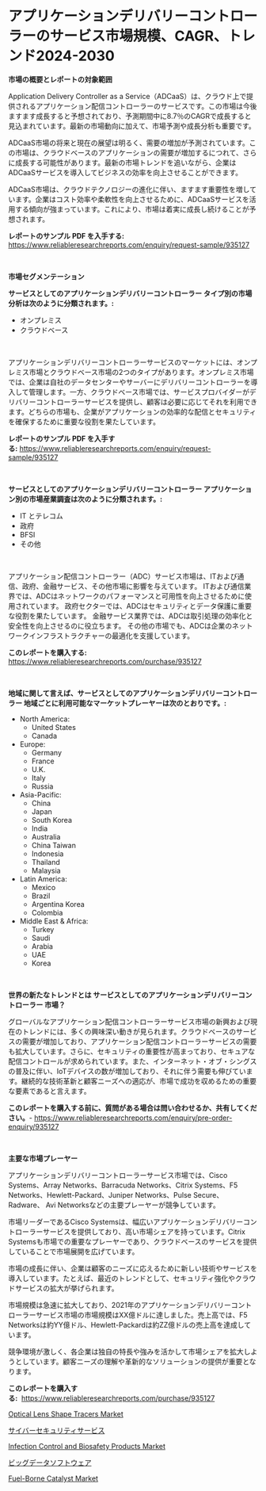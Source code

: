 <p><h1>アプリケーションデリバリーコントローラーのサービス市場規模、CAGR、トレンド2024-2030</h1></p><p><strong>市場の概要とレポートの対象範囲</strong></p>
<p><p>Application Delivery Controller as a Service（ADCaaS）は、クラウド上で提供されるアプリケーション配信コントローラーのサービスです。この市場は今後ますます成長すると予想されており、予測期間中に8.7％のCAGRで成長すると見込まれています。最新の市場動向に加えて、市場予測や成長分析も重要です。</p><p>ADCaaS市場の将来と現在の展望は明るく、需要の増加が予測されています。この市場は、クラウドベースのアプリケーションの需要が増加するにつれて、さらに成長する可能性があります。最新の市場トレンドを追いながら、企業はADCaaSサービスを導入してビジネスの効率を向上させることができます。</p><p>ADCaaS市場は、クラウドテクノロジーの進化に伴い、ますます重要性を増しています。企業はコスト効率や柔軟性を向上させるために、ADCaaSサービスを活用する傾向が強まっています。これにより、市場は着実に成長し続けることが予想されます。</p></p>
<p><strong>レポートのサンプル PDF を入手する:</strong> <a href="https://www.reliableresearchreports.com/enquiry/request-sample/935127">https://www.reliableresearchreports.com/enquiry/request-sample/935127</a></p>
<p>&nbsp;</p>
<p><strong>市場セグメンテーション</strong></p>
<p><strong>サービスとしてのアプリケーションデリバリーコントローラー タイプ別の市場分析は次のように分類されます。:</strong></p>
<p><ul><li>オンプレミス</li><li>クラウドベース</li></ul></p>
<p>&nbsp;</p>
<p><p>アプリケーションデリバリーコントローラーサービスのマーケットには、オンプレミス市場とクラウドベース市場の2つのタイプがあります。オンプレミス市場では、企業は自社のデータセンターやサーバーにデリバリーコントローラーを導入して管理します。一方、クラウドベース市場では、サービスプロバイダーがデリバリーコントローラーサービスを提供し、顧客は必要に応じてそれを利用できます。どちらの市場も、企業がアプリケーションの効率的な配信とセキュリティを確保するために重要な役割を果たしています。</p></p>
<p><strong>レポートのサンプル PDF を入手する:</strong>&nbsp;<a href="https://www.reliableresearchreports.com/enquiry/request-sample/935127">https://www.reliableresearchreports.com/enquiry/request-sample/935127</a></p>
<p>&nbsp;</p>
<p><strong> サービスとしてのアプリケーションデリバリーコントローラー アプリケーション別の市場産業調査は次のように分類されます。:</strong></p>
<p><ul><li>IT とテレコム</li><li>政府</li><li>BFSI</li><li>その他</li></ul></p>
<p>&nbsp;</p>
<p><p>アプリケーション配信コントローラー（ADC）サービス市場は、ITおよび通信、政府、金融サービス、その他市場に影響を与えています。 ITおよび通信業界では、ADCはネットワークのパフォーマンスと可用性を向上させるために使用されています。 政府セクターでは、ADCはセキュリティとデータ保護に重要な役割を果たしています。 金融サービス業界では、ADCは取引処理の効率化と安全性を向上させるのに役立ちます。 その他の市場でも、ADCは企業のネットワークインフラストラクチャーの最適化を支援しています。</p></p>
<p><strong>このレポートを購入する:</strong>&nbsp; <a href="https://www.reliableresearchreports.com/purchase/935127">https://www.reliableresearchreports.com/purchase/935127</a></p>
<p>&nbsp;</p>
<p><strong>地域に関して言えば、サービスとしてのアプリケーションデリバリーコントローラー 地域ごとに利用可能なマーケットプレーヤーは次のとおりです。:</strong></p>
<p><ul>
    <li>
        North America:
        <ul>
            <li>United States</li>
            <li>Canada</li>
        </ul>
    </li>
    <li>
        Europe:
        <ul>
            <li>Germany</li>
            <li>France</li>
            <li>U.K.</li>
            <li>Italy</li>
            <li>Russia</li>
        </ul>
    </li>
    <li>
        Asia-Pacific:
        <ul>
            <li>China</li>
            <li>Japan</li>
            <li>South Korea</li>
            <li>India</li>
            <li>Australia</li>
            <li>China Taiwan</li>
            <li>Indonesia</li>
            <li>Thailand</li>
            <li>Malaysia</li>
        </ul>
    </li>
    <li>
        Latin America:
        <ul>
            <li>Mexico</li>
            <li>Brazil</li>
            <li>Argentina Korea</li>
            <li>Colombia</li>
        </ul>
    </li>
    <li>
        Middle East & Africa:
        <ul>
            <li>Turkey</li>
            <li>Saudi</li>
            <li>Arabia</li>
            <li>UAE</li>
            <li>Korea</li>
        </ul>
    </li>
    </ul></p>
<p>&nbsp;</p>
<p><strong>世界の新たなトレンドとは サービスとしてのアプリケーションデリバリーコントローラー 市場？</strong></p>
<p><p>グローバルなアプリケーション配信コントローラーサービス市場の新興および現在のトレンドには、多くの興味深い動きが見られます。クラウドベースのサービスの需要が増加しており、アプリケーション配信コントローラーサービスの需要も拡大しています。さらに、セキュリティの重要性が高まっており、セキュアな配信コントロールが求められています。また、インターネット・オブ・シングスの普及に伴い、IoTデバイスの数が増加しており、それに伴う需要も伸びています。継続的な技術革新と顧客ニーズへの適応が、市場で成功を収めるための重要な要素であると言えます。</p></p>
<p><strong>このレポートを購入する前に、質問がある場合は問い合わせるか、共有してください。</strong>- <a href="https://www.reliableresearchreports.com/enquiry/pre-order-enquiry/935127">https://www.reliableresearchreports.com/enquiry/pre-order-enquiry/935127</a></p>
<p>&nbsp;</p>
<p><strong>主要な市場プレーヤー</strong></p>
<p><p>アプリケーションデリバリーコントローラーサービス市場では、Cisco Systems、Array Networks、Barracuda Networks、Citrix Systems、F5 Networks、Hewlett-Packard、Juniper Networks、Pulse Secure、Radware、 Avi Networksなどの主要プレーヤーが競争しています。</p><p>市場リーダーであるCisco Systemsは、幅広いアプリケーションデリバリーコントローラーサービスを提供しており、高い市場シェアを持っています。Citrix Systemsも市場での重要なプレーヤーであり、クラウドベースのサービスを提供していることで市場展開を広げています。</p><p>市場の成長に伴い、企業は顧客のニーズに応えるために新しい技術やサービスを導入しています。たとえば、最近のトレンドとして、セキュリティ強化やクラウドサービスの拡大が挙げられます。</p><p>市場規模は急速に拡大しており、2021年のアプリケーションデリバリーコントローラーサービス市場の市場規模はXX億ドルに達しました。売上高では、F5 Networksは約YY億ドル、Hewlett-Packardは約ZZ億ドルの売上高を達成しています。</p><p>競争環境が激しく、各企業は独自の特長や強みを活かして市場シェアを拡大しようとしています。顧客ニーズの理解や革新的なソリューションの提供が重要となります。</p></p>
<p><strong>このレポートを購入する:</strong>&nbsp;&nbsp;<a href="https://www.reliableresearchreports.com/purchase/935127">https://www.reliableresearchreports.com/purchase/935127</a></p>
<p><p><a href="https://funky-papaya-cf4.notion.site/Optical-Lens-Shape-Tracers-Market-Challenges-Opportunities-and-Growth-Drivers-and-Major-Market-Pl-de24cbe3ee7d469aa601debae48d1aed">Optical Lens Shape Tracers Market</a></p><p><a href="https://github.com/wkuactfdzwizk06/Market-Research-Report-List-1/blob/main/9874110184661.md">サイバーセキュリティサービス</a></p><p><a href="https://github.com/Hazelklievgspy6vdcsmu106w/Market-Research-Report-List-1/blob/main/infection-control-and-biosafety-products-market.md">Infection Control and Biosafety Products Market</a></p><p><a href="https://github.com/lrlmopnhwd79300/Market-Research-Report-List-1/blob/main/3731171184662.md">ビッグデータソフトウェア</a></p><p><a href="https://confirmed-shield-e13.notion.site/Fuel-Borne-Catalyst-Market-Analysis-and-Market-Size-Global-Industry-Overview-Market-Segmentation-a-b53a4ca8e5504470ac047250cadd5d59">Fuel-Borne Catalyst Market</a></p></p>